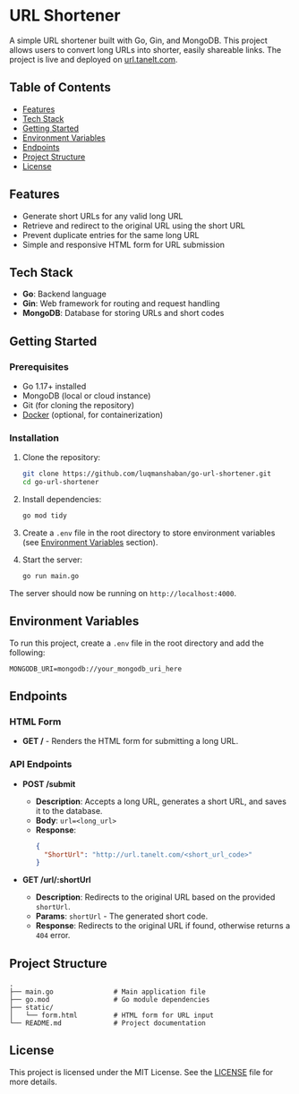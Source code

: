 
# URL Shortener

A simple URL shortener built with Go, Gin, and MongoDB. This project allows users to convert long URLs into shorter, easily shareable links. The project is live and deployed on [url.tanelt.com](http://url.tanelt.com).

## Table of Contents

- [Features](#features)
- [Tech Stack](#tech-stack)
- [Getting Started](#getting-started)
- [Environment Variables](#environment-variables)
- [Endpoints](#endpoints)
- [Project Structure](#project-structure)
- [License](#license)

## Features

- Generate short URLs for any valid long URL
- Retrieve and redirect to the original URL using the short URL
- Prevent duplicate entries for the same long URL
- Simple and responsive HTML form for URL submission

## Tech Stack

- **Go**: Backend language
- **Gin**: Web framework for routing and request handling
- **MongoDB**: Database for storing URLs and short codes


## Getting Started

### Prerequisites

- Go 1.17+ installed
- MongoDB (local or cloud instance)
- Git (for cloning the repository)
- [Docker](https://www.docker.com/get-started) (optional, for containerization)

### Installation

1. Clone the repository:
   ```bash
   git clone https://github.com/luqmanshaban/go-url-shortener.git
   cd go-url-shortener
   ```

2. Install dependencies:
   ```bash
   go mod tidy
   ```

3. Create a `.env` file in the root directory to store environment variables (see [Environment Variables](#environment-variables) section).

4. Start the server:
   ```bash
   go run main.go
   ```

The server should now be running on `http://localhost:4000`.

## Environment Variables

To run this project, create a `.env` file in the root directory and add the following:

```plaintext
MONGODB_URI=mongodb://your_mongodb_uri_here
```

## Endpoints

### HTML Form

- **GET /** - Renders the HTML form for submitting a long URL.

### API Endpoints

- **POST /submit**
  - **Description**: Accepts a long URL, generates a short URL, and saves it to the database.
  - **Body**: `url=<long_url>`
  - **Response**:
    ```json
    {
      "ShortUrl": "http://url.tanelt.com/<short_url_code>"
    }
    ```

- **GET /url/:shortUrl**
  - **Description**: Redirects to the original URL based on the provided `shortUrl`.
  - **Params**: `shortUrl` - The generated short code.
  - **Response**: Redirects to the original URL if found, otherwise returns a `404` error.

## Project Structure

```plaintext
.
├── main.go               # Main application file
├── go.mod                # Go module dependencies
├── static/
│   └── form.html         # HTML form for URL input
└── README.md             # Project documentation
```



## License

This project is licensed under the MIT License. See the [LICENSE](LICENSE) file for more details.

